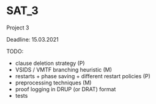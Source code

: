 # SAT_3

Project 3

Deadline: 15.03.2021

TODO: 

* clause deletion strategy (P)
* VSIDS / VMTF branching heuristic (M)
* restarts + phase saving + different restart policies (P)
* preprocessing techniques (M)
* proof logging in DRUP (or DRAT) format 
* tests
